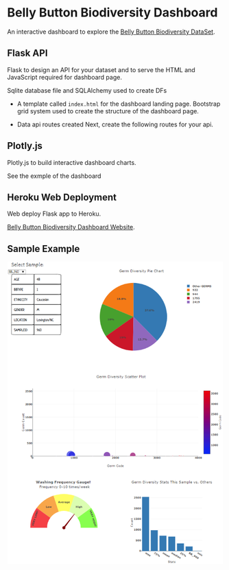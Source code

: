 # Belly Button Biodiversity Dashboard

An interactive dashboard to explore the [Belly Button Biodiversity DataSet](http://robdunnlab.com/projects/belly-button-biodiversity/).


## Flask API

Flask to design an API for your dataset and to serve the HTML and JavaScript required for dashboard page. 

Sqlite database file and SQLAlchemy used to create DFs

* A template called `index.html` for the dashboard landing page. 
Bootstrap grid system used to create the structure of the dashboard page.

* Data api routes created Next, create the following routes for your api.


## Plotly.js

Plotly.js to build interactive dashboard charts.

See the exmple of the dashboard


## Heroku Web Deployment 
Web deploy Flask app to Heroku.

[Belly Button Biodiversity Dashboard Website](http://bit.ly/BBBiodiversityDashboard).


## Sample Example 
![Dashboard Sample](https://github.com/aerwemi/Belly-Button-Biodiversity-Dashboard/blob/master/Sample.PNG)